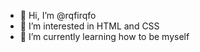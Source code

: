 - 👋 Hi, I’m @rqfirqfo
- 👀 I’m interested in HTML and CSS
- 🌱 I’m currently learning how to be myself

<!---
rqfirqfo/rqfirqfo is a ✨ special ✨ repository because its `README.md` (this file) appears on your GitHub profile.
You can click the Preview link to take a look at your changes.
--->
